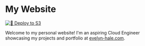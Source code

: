 # My Website

[![🚀 Deploy to S3](https://github.com/EHale24/my-website/actions/workflows/deploy.yml/badge.svg)](https://github.com/EHale24/my-website/actions/workflows/deploy.yml)


Welcome to my personal website! I'm an aspiring Cloud Engineer showcasing my projects and portfolio at [evelyn-hale.com](https://www.evelyn-hale.com).
